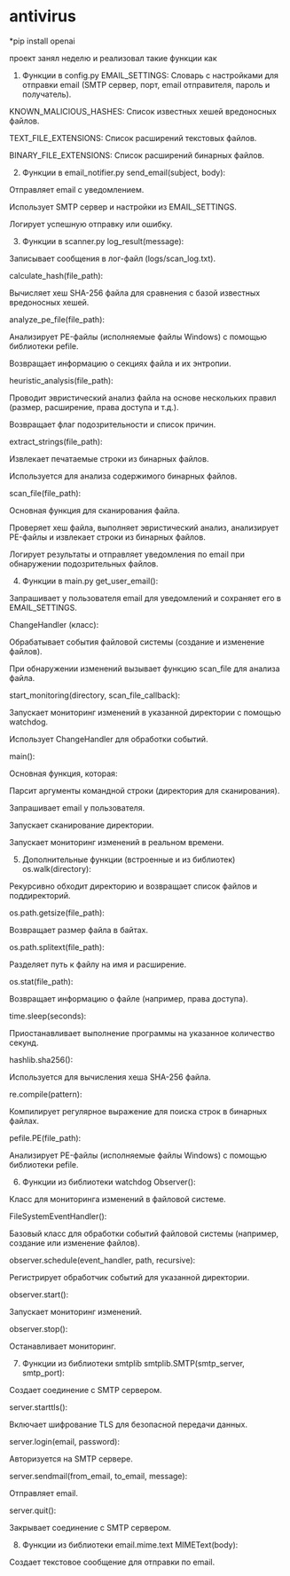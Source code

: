 # antivirus

*pip install openai

















проект занял неделю и реализовал такие функции как

1. Функции в config.py
EMAIL_SETTINGS: Словарь с настройками для отправки email (SMTP сервер, порт, email отправителя, пароль и получатель).

KNOWN_MALICIOUS_HASHES: Список известных хешей вредоносных файлов.

TEXT_FILE_EXTENSIONS: Список расширений текстовых файлов.

BINARY_FILE_EXTENSIONS: Список расширений бинарных файлов.

2. Функции в email_notifier.py
send_email(subject, body):

Отправляет email с уведомлением.

Использует SMTP сервер и настройки из EMAIL_SETTINGS.

Логирует успешную отправку или ошибку.

3. Функции в scanner.py
log_result(message):

Записывает сообщения в лог-файл (logs/scan_log.txt).

calculate_hash(file_path):

Вычисляет хеш SHA-256 файла для сравнения с базой известных вредоносных хешей.

analyze_pe_file(file_path):

Анализирует PE-файлы (исполняемые файлы Windows) с помощью библиотеки pefile.

Возвращает информацию о секциях файла и их энтропии.

heuristic_analysis(file_path):

Проводит эвристический анализ файла на основе нескольких правил (размер, расширение, права доступа и т.д.).

Возвращает флаг подозрительности и список причин.

extract_strings(file_path):

Извлекает печатаемые строки из бинарных файлов.

Используется для анализа содержимого бинарных файлов.

scan_file(file_path):

Основная функция для сканирования файла.

Проверяет хеш файла, выполняет эвристический анализ, анализирует PE-файлы и извлекает строки из бинарных файлов.

Логирует результаты и отправляет уведомления по email при обнаружении подозрительных файлов.

4. Функции в main.py
get_user_email():

Запрашивает у пользователя email для уведомлений и сохраняет его в EMAIL_SETTINGS.

ChangeHandler (класс):

Обрабатывает события файловой системы (создание и изменение файлов).

При обнаружении изменений вызывает функцию scan_file для анализа файла.

start_monitoring(directory, scan_file_callback):

Запускает мониторинг изменений в указанной директории с помощью watchdog.

Использует ChangeHandler для обработки событий.

main():

Основная функция, которая:

Парсит аргументы командной строки (директория для сканирования).

Запрашивает email у пользователя.

Запускает сканирование директории.

Запускает мониторинг изменений в реальном времени.

5. Дополнительные функции (встроенные и из библиотек)
os.walk(directory):

Рекурсивно обходит директорию и возвращает список файлов и поддиректорий.

os.path.getsize(file_path):

Возвращает размер файла в байтах.

os.path.splitext(file_path):

Разделяет путь к файлу на имя и расширение.

os.stat(file_path):

Возвращает информацию о файле (например, права доступа).

time.sleep(seconds):

Приостанавливает выполнение программы на указанное количество секунд.

hashlib.sha256():

Используется для вычисления хеша SHA-256 файла.

re.compile(pattern):

Компилирует регулярное выражение для поиска строк в бинарных файлах.

pefile.PE(file_path):

Анализирует PE-файлы (исполняемые файлы Windows) с помощью библиотеки pefile.

6. Функции из библиотеки watchdog
Observer():

Класс для мониторинга изменений в файловой системе.

FileSystemEventHandler():

Базовый класс для обработки событий файловой системы (например, создание или изменение файлов).

observer.schedule(event_handler, path, recursive):

Регистрирует обработчик событий для указанной директории.

observer.start():

Запускает мониторинг изменений.

observer.stop():

Останавливает мониторинг.

7. Функции из библиотеки smtplib
smtplib.SMTP(smtp_server, smtp_port):

Создает соединение с SMTP сервером.

server.starttls():

Включает шифрование TLS для безопасной передачи данных.

server.login(email, password):

Авторизуется на SMTP сервере.

server.sendmail(from_email, to_email, message):

Отправляет email.

server.quit():

Закрывает соединение с SMTP сервером.

8. Функции из библиотеки email.mime.text
MIMEText(body):

Создает текстовое сообщение для отправки по email.
